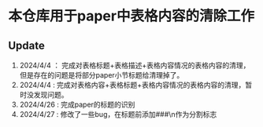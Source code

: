 # 本仓库用于paper中表格内容的清除工作

## Update
1. 2024/4/4  ：  完成对表格标题+表格描述+表格内容情况的表格内容的清理，但是存在的问题是将部分paper小节标题给清理掉了。
2. 2024/4/4  :   完成对表格内容+表格标题+表格内容情况的表格内容的清理，暂时没发现问题。
3. 2024/4/26 :   完成paper的标题的识别
4. 2024/4/27 :   修改了一些bug，在标题前添加###\n作为分割标志